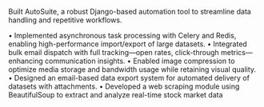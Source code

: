 Built AutoSuite, a robust Django-based automation tool to streamline data handling and repetitive workflows.

 • Implemented asynchronous task processing with Celery and Redis, enabling high-performance import/export of large
   datasets.
 • Integrated bulk email dispatch with full tracking—open rates, click-through metrics—enhancing communication insights.
 • Enabled image compression to optimize media storage and bandwidth usage while retaining visual quality.
 • Designed an email-based data export system for automated delivery of datasets with attachments.
 • Developed a web scraping module using BeautifulSoup to extract and analyze real-time stock market data
